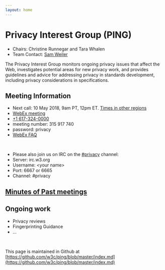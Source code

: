 ```yaml
---
layout: home
---
```


<h1 class="title">Privacy Interest Group (PING)</h1>

* Chairs: Christine Runnegar and Tara Whalen
* Team Contact: [Sam Weiler](mailto:weiler@w3.org)

The Privacy Interest Group monitors ongoing privacy issues that affect the Web, investigates potential areas for new privacy work, and provides guidelines and advice for addressing privacy in standards development, including privacy considerations in specifications.

## Meeting Information
* Next call: 10 May 2018, 9am PT, 12pm ET. 
[Times in other regions](https://www.timeanddate.com/worldclock/converter.html)
* [WebEx meeting](https://mit.webex.com/mit/j.php?MTID=mb8817bb98018eef652ad17b6b4b1d788)
* [+1 617-324-0000](tel:617-324-0000)
* meeting number: 315 917 740
* password: privacy
* [WebEx FAQ](https://www.w3.org/2006/tools/wiki/WebExFAQ)

<br> 

* Please also join us on IRC on the [#privacy](http://irc.w3.org/?channels=privacy) channel:
* Server: irc.w3.org
* Username: &lt;your name&gt;
* Port: 6667 or 6665
* Channel: #privacy
          
## [Minutes of Past meetings](https://www.w3.org/Privacy/IG/meetings.html)


## Ongoing work
* Privacy reviews
* Fingerprinting Guidance
* ...

<br>

This page is maintained in Github at [https://github.com/w3c/ping/blob/master/index.md](https://github.com/w3c/ping/blob/master/index.md)
